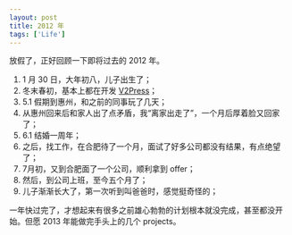 ```yaml
---
layout: post
title: 2012 年
tags: ['Life']
---
```

放假了，正好回顾一下即将过去的 2012 年。

1. 1 月 30 日，大年初八，儿子出生了；
2. 冬末春初，基本上都在开发 [V2Press](https://github.com/AndorChen/V2Press)；
3. 5.1 假期到惠州，和之前的同事玩了几天；
4. 从惠州回来后和家人出了点矛盾，我“离家出走了”，一个月后厚着脸又回家了；
5. 6.1 结婚一周年；
6. 之后，找工作，在合肥待了一个月，面试了好多公司都没有结果，有点绝望了；
7. 7月初，又到合肥面了一个公司，顺利拿到 offer；
8. 然后，到公司上班，至今五个月了；
9. 儿子渐渐长大了，第一次听到叫爸爸时，感觉挺奇怪的；

一年快过完了，才想起来有很多之前雄心勃勃的计划根本就没完成，甚至都没开始。但愿 2013 年能做完手头上的几个 projects。
